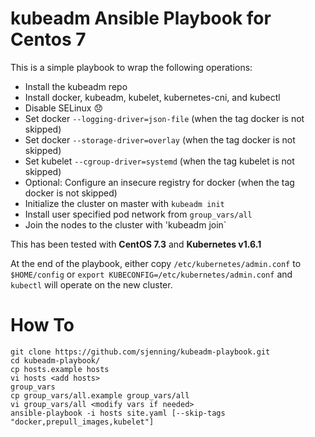 # kubeadm Ansible Playbook for Centos 7

This is a simple playbook to wrap the following operations:

* Install the kubeadm repo
* Install docker, kubeadm, kubelet, kubernetes-cni, and kubectl
* Disable SELinux :disappointed:
* Set docker `--logging-driver=json-file`             (when the tag docker is not skipped)
* Set docker `--storage-driver=overlay`               (when the tag docker is not skipped)
* Set kubelet `--cgroup-driver=systemd`               (when the tag kubelet is not skipped)
* Optional: Configure an insecure registry for docker (when the tag docker is not skipped)
* Initialize the cluster on master with `kubeadm init`
* Install user specified pod network from `group_vars/all`
* Join the nodes to the cluster with 'kubeadm join`

This has been tested with **CentOS 7.3** and **Kubernetes v1.6.1**

At the end of the playbook, either copy `/etc/kubernetes/admin.conf` to `$HOME/config` or `export KUBECONFIG=/etc/kubernetes/admin.conf` and `kubectl` will operate on the new cluster.

# How To

```
git clone https://github.com/sjenning/kubeadm-playbook.git
cd kubeadm-playbook/
cp hosts.example hosts
vi hosts <add hosts>
group_vars
cp group_vars/all.example group_vars/all
vi group_vars/all <modify vars if needed>
ansible-playbook -i hosts site.yaml [--skip-tags "docker,prepull_images,kubelet"]
```
